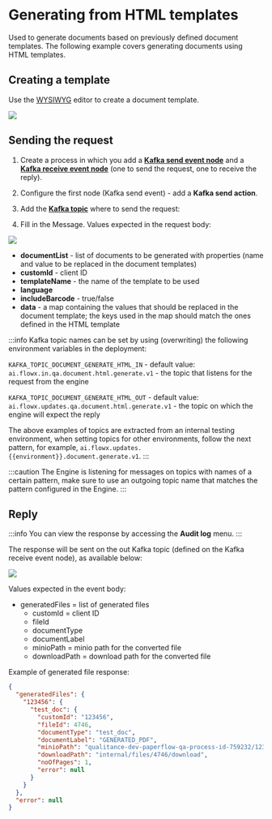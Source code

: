 # Generating from HTML templates

Used to generate documents based on previously defined document templates. The following example covers generating documents using HTML templates.

## Creating a template

Use the [WYSIWYG](../../../../wysiwyg.md) editor to create a document template.

![](https://s3.eu-west-1.amazonaws.com/docx.flowx.ai/2.14/ocr_doc_template.gif)

## Sending the request

1. Create a process in which you add a [**Kafka send event node**](../../../../../../building-blocks/node/message-send-received-task-node.md#message-send-task) and a [**Kafka receive event node**](../../../../../../building-blocks/node/message-send-received-task-node.md#message-receive-task) (one to send the request, one to receive the reply).
2. Configure the first node (Kafka send event) - add a **Kafka send action**.

3. Add the [**Kafka topic**](../../../../plugins-setup-guide/documents-plugin-setup/documents-plugin-setup.md#kafka-configuration) where to send the request:

4. Fill in the Message. Values expected in the request body:

![](https://s3.eu-west-1.amazonaws.com/docx.flowx.ai/2.14/html_generate_param.png)

* **documentList** - list of documents to be generated with properties (name and value to be replaced in the document templates)
* **customId** - client ID
* **templateName** - the name of the template to be used
* **language**
* **includeBarcode** - true/false
* **data** - a map containing the values that should be replaced in the document template; the keys used in the map should match the ones defined in the HTML template

:::info
Kafka topic names can be set by using (overwriting) the following environment variables in the deployment:

`KAFKA_TOPIC_DOCUMENT_GENERATE_HTML_IN` - default value: `ai.flowx.in.qa.document.html.generate.v1` - the topic that listens for the request from the engine

`KAFKA_TOPIC_DOCUMENT_GENERATE_HTML_OUT` - default value: `ai.flowx.updates.qa.document.html.generate.v1` - the topic on which the engine will expect the reply

The above examples of topics are extracted from an internal testing environment, when setting topics for other environments, follow the next pattern, for example, `ai.flowx.updates.{{environment}}.document.generate.v1`.
:::

:::caution
The Engine is listening for messages on topics with names of a certain pattern, make sure to use an outgoing topic name that matches the pattern configured in the Engine.
:::

## Reply

:::info
You can view the response by accessing the **Audit log** menu.
:::

The response will be sent on the out Kafka topic (defined on the Kafka receive event node), as available below:

![](https://s3.eu-west-1.amazonaws.com/docx.flowx.ai/2.14/html_generate_reply.png)

Values expected in the event body:

* generatedFiles = list of generated files
  * customId = client ID
  * fileId
  * documentType
  * documentLabel
  * minioPath = minio path for the converted file
  * downloadPath = download path for the converted file

Example of generated file response:

```json
{
  "generatedFiles": {
    "123456": {
      "test_doc": {
        "customId": "123456",
        "fileId": 4746,
        "documentType": "test_doc",
        "documentLabel": "GENERATED_PDF",
        "minioPath": "qualitance-dev-paperflow-qa-process-id-759232/123456/4746_test_doc.pdf",
        "downloadPath": "internal/files/4746/download",
        "noOfPages": 1,
        "error": null
      }
    }
  },
  "error": null
}

```